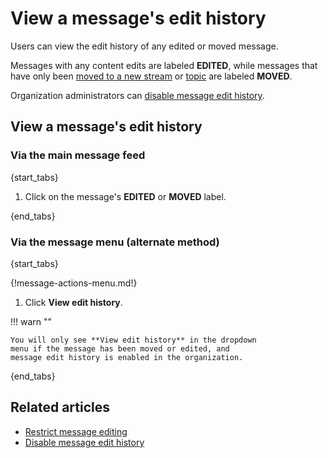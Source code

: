 # View a message's edit history

Users can view the edit history of any edited or moved message.

Messages with any content edits are labeled **EDITED**, while messages
that have only been [moved to a new
stream](/help/move-content-to-another-stream) or
[topic](/help/move-content-to-another-topic) are labeled **MOVED**.

Organization administrators can
[disable message edit history](/help/disable-message-edit-history).

## View a message's edit history

### Via the main message feed

{start_tabs}

1. Click on the message's **EDITED** or **MOVED** label.

{end_tabs}

### Via the message menu (alternate method)

{start_tabs}

{!message-actions-menu.md!}

1. Click **View edit history**.

!!! warn ""

    You will only see **View edit history** in the dropdown
    menu if the message has been moved or edited, and
    message edit history is enabled in the organization.

{end_tabs}

## Related articles

* [Restrict message editing](/help/configure-message-editing-and-deletion)
* [Disable message edit history](/help/disable-message-edit-history)

